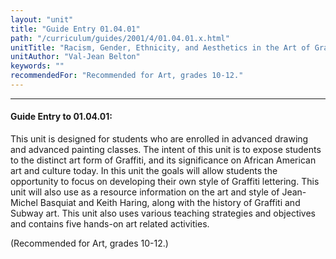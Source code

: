 ```yaml
---
layout: "unit"
title: "Guide Entry 01.04.01"
path: "/curriculum/guides/2001/4/01.04.01.x.html"
unitTitle: "Racism, Gender, Ethnicity, and Aesthetics in the Art of Graffiti"
unitAuthor: "Val-Jean Belton"
keywords: ""
recommendedFor: "Recommended for Art, grades 10-12."
---
```

<body>
<hr/>
<h4>
Guide Entry to 01.04.01:
</h4>
<p>
This unit is designed for students who are enrolled in advanced drawing and advanced painting classes. The intent of this unit is to expose students to the distinct art form of Graffiti, and its significance on African American art and culture today. In this unit the goals will allow students the opportunity to focus on developing their own style of Graffiti lettering. This unit will also use as a resource information on the art and style of Jean-Michel Basquiat and Keith Haring, along with the history of Graffiti and Subway art. This unit also uses various teaching strategies and objectives and contains five hands-on art related activities.
</p>
<p>
(Recommended for Art, grades 10-12.)
</p>
</body>